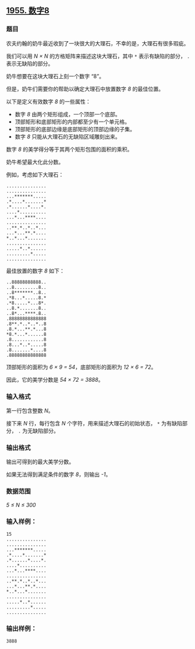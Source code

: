 ## [1955. 数字8](https://www.acwing.com/problem/content/1957/)

### 题目

农夫约翰的奶牛最近收到了一块很大的大理石，不幸的是，大理石有很多瑕疵。

我们可以用 *N × N* 的方格矩阵来描述这块大理石，其中 `*` 表示有缺陷的部分， `.` 表示无缺陷的部分。

奶牛想要在这块大理石上刻一个数字 “8”。

但是，奶牛们需要你的帮助以确定大理石中放置数字 *8* 的最佳位置。

以下是定义有效数字 *8* 的一些属性：

- 数字 *8* 由两个矩形组成，一个顶部一个底部。
- 顶部矩形和底部矩形的内部都至少有一个单元格。
- 顶部矩形的底部边缘是底部矩形的顶部边缘的子集。
- 数字 *8* 只能从大理石的无缺陷区域雕刻出来。

数字 *8* 的美学得分等于其两个矩形包围的面积的乘积。

奶牛希望最大化此分数。

例如，考虑如下大理石：

```
...............
...............
...*******.....
.*....*.......*
.*......*....*.
....*..........
...*...****....
...............
..**.*..*..*...
...*...**.*....
*..*...*.......
...............
.....*..*......
.........*.....
...............
```

最佳放置的数字 *8* 如下：

```
..88888888888..
..8.........8..
..8*******..8..
.*8...*.....8.*
.*8.....*...8*.
..8.*.......8..
..8*...****.8..
.88888888888888
.8**.*..*..*..8
.8.*...**.*...8
*8.*...*......8
.8............8
.8...*..*.....8
.8.......*....8
.88888888888888
```

顶部矩形的面积为 *6 × 9 = 54*，底部矩形的面积为 *12 × 6 = 72*。

因此，它的美学分数是 *54 × 72 = 3888*。

### 输入格式

第一行包含整数 *N*。

接下来 *N* 行，每行包含 *N* 个字符，用来描述大理石的初始状态， `*` 为有缺陷部分， `.` 为无缺陷部分。

### 输出格式

输出可得到的最大美学分数。

如果无法得到满足条件的数字 *8*，则输出 *-1*。

### 数据范围

*5 ≤ N ≤ 300*

### 输入样例：

```
15
...............
...............
...*******.....
.*....*.......*
.*......*....*.
....*..........
...*...****....
...............
..**.*..*..*...
...*...**.*....
*..*...*.......
...............
.....*..*......
.........*.....
...............
```

### 输出样例：

```
3888
```
